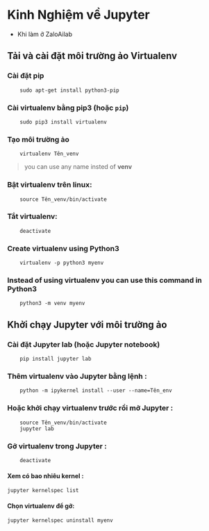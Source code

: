 # Kinh Nghiệm về Jupyter
- Khi làm ở ZaloAilab
## Tải và cài đặt môi trường ảo Virtualenv 
### Cài đặt **pip** 
```
    sudo apt-get install python3-pip
```
### Cài **virtualenv** bằng pip3 (hoặc `pip`)
```
    sudo pip3 install virtualenv 
```

### Tạo môi trường ảo  
```
    virtualenv Tên_venv 
```
>you can use any name insted of **venv**
  
### Bật virtualenv trên linux:    
```    
    source Tên_venv/bin/activate
```
### Tắt virtualenv:
```
    deactivate
```
### Create virtualenv using Python3
```
    virtualenv -p python3 myenv
```
### Instead of using virtualenv you can use this command in Python3
```
    python3 -m venv myenv
```  
## Khởi chạy Jupyter với môi trường ảo
### Cài đặt Jupyter lab (hoặc Jupyter notebook)
```
    pip install jupyter lab
``` 
### Thêm virtualenv vào Jupyter bằng lệnh :
```
    python -m ipykernel install --user --name=Tên_env
```
### Hoặc khởi chạy virtualenv trước rồi mở Jupyter :
```
    source Tên_venv/bin/activate
    jupyter lab
```
### Gỡ virtualenv trong Jupyter :
```
    deactivate
```
#### Xem có bao nhiêu kernel : 
    jupyter kernelspec list
#### Chọn virtualenv để gỡ:
    jupyter kernelspec uninstall myenv
    
